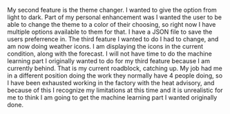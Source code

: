 My second feature is the theme changer. I wanted to give the option from light to dark. Part of my personal enhancement was I wanted the user to be able to change the theme to a color of their choosing, so right now I have multiple options available to them for that. I have a JSON file to save the users preferrence in. The third feature I wanted to do I had to change, and am now doing weather icons. I am displaying the icons in the current condition, along with the forecast. I will not have time to do the machine learning part I originally wanted to do for my third feature because I am currently behind. That is my current roadblock, catching up. My job had me in a different position doing the work they normally have 4 people doing, so I have been exhausted working in the factory with the heat advisory, and because of this I recognize my limitations at this time and it is unrealistic for me to think I am going to get the machine learning part I wanted originally done.